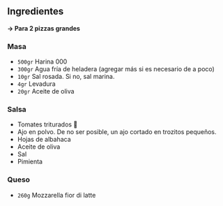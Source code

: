 ## Ingredientes

**→ Para 2 pizzas grandes**

### Masa

- `500gr` Harina 000
- `300gr` Agua fría de heladera (agregar más si es necesario de a poco)
- `10gr` Sal rosada. Si no, sal marina.
- `4gr` Levadura
- `20gr` Aceite de oliva

### Salsa

- Tomates triturados 🍅
- Ajo en polvo. De no ser posible, un ajo cortado en trozitos pequeños.
- Hojas de albahaca
- Aceite de oliva
- Sal
- Pimienta

### Queso

- `260g` Mozzarella fior di latte
